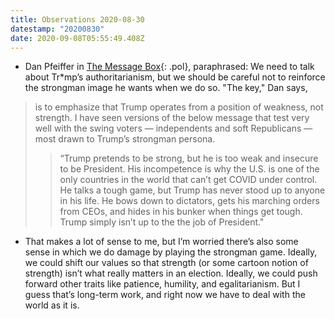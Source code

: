 ```yaml
---
title: Observations 2020-08-30
datestamp: "20200830"
date: 2020-09-08T05:55:49.408Z
---
```

- Dan Pfeiffer in [The Message Box](https://messagebox.substack.com/p/how-to-beat-a-strongman){: .pol}, paraphrased: We need to talk about Tr\*mp’s authoritarianism, but we should be careful not to reinforce the strongman image he wants when we do so. "The key," Dan says,
> is to emphasize that Trump operates from a position of weakness, not strength. I have seen versions of the below message that test very well with the swing voters — independents and soft Republicans — most drawn to Trump’s strongman persona.
> 
>> “Trump pretends to be strong, but he is too weak and insecure to be President. His incompetence is why the U.S. is one of the only countries in the world that can’t get COVID under control. He talks a tough game, but Trump has never stood up to anyone in his life. He bows down to dictators, gets his marching orders from CEOs, and hides in his bunker when things get tough. Trump simply isn’t up to the the job of President."
- That makes a lot of sense to me, but I’m worried there’s also some sense in which we do damage by playing the strongman game. Ideally, we could shift our values so that strength (or some cartoon notion of strength) isn’t what really matters in an election. Ideally, we could push forward other traits like patience, humility, and egalitarianism. But I guess that’s long-term work, and right now we have to deal with the world as it is.